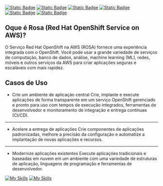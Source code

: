 [![Static Badge](https://img.shields.io/badge/2-RESUMO_ROSA-red?style=for-the-badge)](./2%20-%20Resumo%20ROSA.md)
[![Static Badge](https://img.shields.io/badge/3-Pré_Instalação-red?style=for-the-badge)](./3%20-%20Pre-Instalação%20-%20ROSA.md)
[![Static Badge](https://img.shields.io/badge/4-Criação_Cluster-red?style=for-the-badge)](./4%20-%20Criação%20Cluster.md)
[![Static Badge](https://img.shields.io/badge/5-Conta_Inicial-red?style=for-the-badge)](./5%20-%20Configurar%20Conta%20Inicial%20ROSA.md)
[![Static Badge](https://img.shields.io/badge/6-Permissões-red?style=for-the-badge)](./6%20-%20Configurar%20Permissões.md)
[![Static Badge](https://img.shields.io/badge/7-Acesso_com_GITHUB-red?style=for-the-badge)](./7%20-%20Configurar%20GitHub%20ROSA.md)


## Oque é Rosa (Red Hat OpenShift Service on AWS)?

O Serviço Red Hat OpenShift na AWS (ROSA) fornece uma experiência integrada com o OpenShift. Você pode usar a grande variedade de serviços de computação, banco de dados, análise, machine learning (ML), redes, móveis e outros serviços da AWS para criar aplicações seguras e escaláveis com mais rapidez.

## Casos de Uso

* Crie um ambiente de aplicação central
Crie, implante e execute aplicações de forma transparente em um serviço OpenShift gerenciado e pronto para uso com tempos de execução integrados, ferramentas de desenvolvedor e monitoramento de integração e entrega contínuas (CI/CD).

---
* Acelere a entrega de aplicações
Crie componentes de aplicações padronizadas, melhore a precisão da configuração e automatize a implantação de novas aplicações e recursos. 

---
* Modernize aplicações existentes
Execute aplicações tradicionais e baseadas em nuvem em um ambiente com uma variedade de estruturas de aplicação, linguagens de programação e ferramentas de desenvolvedor.


[![My Skills](https://skillicons.dev/icons?i=openshift)](https://www.redhat.com/pt-br/technologies/cloud-computing/openshift/aws)
[![My Skills](https://skillicons.dev/icons?i=aws)](https://aws.amazon.com/pt/rosa/)
